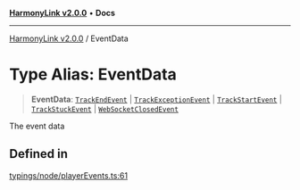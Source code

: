 [**HarmonyLink v2.0.0**](../README.md) • **Docs**

***

[HarmonyLink v2.0.0](../globals.md) / EventData

# Type Alias: EventData

> **EventData**: [`TrackEndEvent`](../interfaces/TrackEndEvent.md) \| [`TrackExceptionEvent`](../interfaces/TrackExceptionEvent.md) \| [`TrackStartEvent`](../interfaces/TrackStartEvent.md) \| [`TrackStuckEvent`](../interfaces/TrackStuckEvent.md) \| [`WebSocketClosedEvent`](../interfaces/WebSocketClosedEvent.md)

The event data

## Defined in

[typings/node/playerEvents.ts:61](https://github.com/Joniii11/HarmonyLink/blob/master/src/typings/node/playerEvents.ts#L61)
